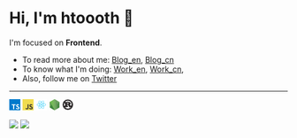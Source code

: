 # Hi, I'm htoooth 👋

I'm focused on **Frontend**.

- To read more about me: [Blog_en](https://www-cnblogs-com.translate.goog/htoooth?_x_tr_sl=auto&_x_tr_tl=en&_x_tr_hl=en&_x_tr_pto=wapp), [Blog_cn](https://www.cnblogs.com/htoooth)
- To know what I'm doing: [Work_en](https://htoooth-github-io.translate.goog/myresume/?_x_tr_sl=auto&_x_tr_tl=en&_x_tr_hl=en&_x_tr_pto=wapp), [Work_cn](https://htoooth.github.io/myresume/), 
- Also, follow me on [Twitter](https://twitter.com/huangyunlong)

---
  
<code><img height="20" src="https://raw.githubusercontent.com/github/explore/80688e429a7d4ef2fca1e82350fe8e3517d3494d/topics/typescript/typescript.png"></code>
<code><img height="20" src="https://raw.githubusercontent.com/github/explore/80688e429a7d4ef2fca1e82350fe8e3517d3494d/topics/javascript/javascript.png"></code>
<code><img height="20" src="https://raw.githubusercontent.com/github/explore/80688e429a7d4ef2fca1e82350fe8e3517d3494d/topics/react/react.png"></code>
<code><img height="20" src="https://raw.githubusercontent.com/github/explore/80688e429a7d4ef2fca1e82350fe8e3517d3494d/topics/nodejs/nodejs.png"></code>
<code><img height="20" src="https://raw.githubusercontent.com/github/explore/80688e429a7d4ef2fca1e82350fe8e3517d3494d/topics/rust/rust.png"></code>

<div>
  <a href="https://github.com/htoooth"><img src="https://github-readme-stats.vercel.app/api?username=htoooth&show_icons=true" /></a>
  <a href="https://github.com/htoooth"><img src="https://github-readme-stats.vercel.app/api/top-langs/?username=htoooth&layout=compact" height="195" /></a>
</div>
